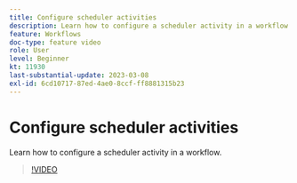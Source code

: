 ```yaml
---
title: Configure scheduler activities
description: Learn how to configure a scheduler activity in a workflow.
feature: Workflows
doc-type: feature video
role: User
level: Beginner
kt: 11930
last-substantial-update: 2023-03-08
exl-id: 6cd10717-87ed-4ae0-8ccf-ff8881315b23
---
```

# Configure scheduler activities

Learn how to configure a scheduler activity in a workflow.

>[!VIDEO](https://video.tv.adobe.com/v/3416037?quality=12&learn=on)
